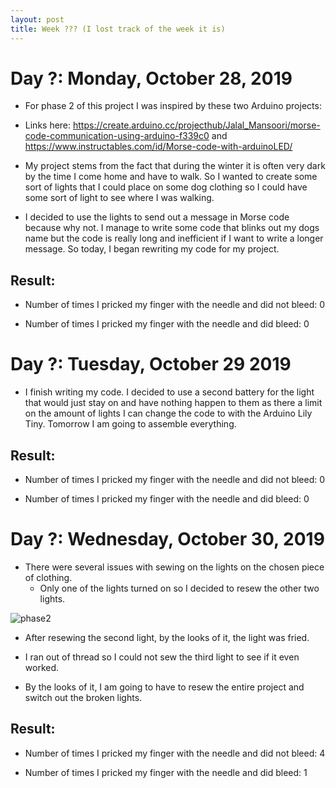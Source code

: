 ```yaml
---
layout: post
title: Week ??? (I lost track of the week it is)
---
```


# Day ?: Monday, October 28, 2019
* For phase 2 of this project I was inspired by these two Arduino projects:

* Links here: https://create.arduino.cc/projecthub/Jalal_Mansoori/morse-code-communication-using-arduino-f339c0 and https://www.instructables.com/id/Morse-code-with-arduinoLED/

* My project stems from the fact that during the winter it is often very dark by the time I come home and have to walk.  So I wanted to create some sort of lights that I could place on  some dog clothing so I could have some sort of light to see where I was walking.

* I decided to use the lights to send out a message in Morse code because why not. I manage to write some code that blinks out my dogs name but the code is really long and inefficient if I want to write a longer message. So today, I began rewriting my code for my project. 


## Result:
* Number of times I pricked my finger with the needle and did not bleed: 0

* Number of times I pricked my finger with the needle and did bleed: 0




# Day ?: Tuesday, October 29 2019

* I finish writing my code. I decided to use a second battery for the light that would just stay on and have nothing happen to them as there a limit on the amount of lights I can change the code to with the Arduino Lily Tiny. Tomorrow I am going to assemble everything. 

## Result:
* Number of times I pricked my finger with the needle and did not bleed: 0

* Number of times I pricked my finger with the needle and did bleed: 0


# Day ?: Wednesday, October 30, 2019
* There were several issues with sewing on the lights on the chosen piece of clothing.
	* Only one of the lights turned on so I decided to resew the other two lights.

![phase2]({{site.url}}/project/img9.jpg)

* After resewing the second light, by the looks of it, the light was fried.
* I ran out of thread so I could not sew the third light to see if it even worked. 

* By the looks of it, I am going to have to resew the entire project and switch out the broken lights. 

## Result:
* Number of times I pricked my finger with the needle and did not bleed: 4

* Number of times I pricked my finger with the needle and did bleed: 1